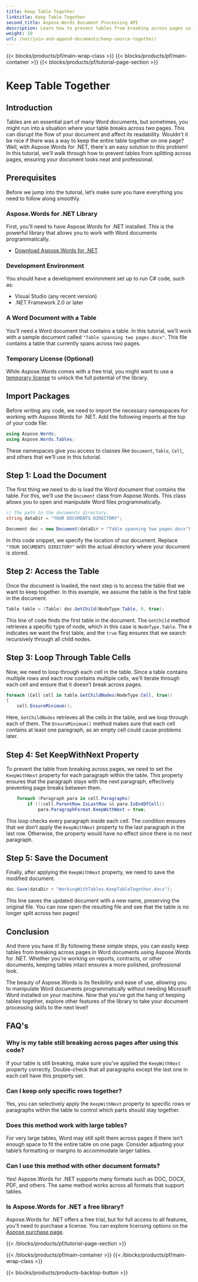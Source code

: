 ```yaml
---
title: Keep Table Together
linktitle: Keep Table Together
second_title: Aspose.Words Document Processing API
description: Learn how to prevent tables from breaking across pages using Aspose.Words for .NET with this step-by-step guide. Ensure neat, professional-looking Word documents
weight: 10
url: /net/join-and-append-documents/keep-source-together/
---
```


{{< blocks/products/pf/main-wrap-class >}}
{{< blocks/products/pf/main-container >}}
{{< blocks/products/pf/tutorial-page-section >}}

# Keep Table Together

## Introduction

Tables are an essential part of many Word documents, but sometimes, you might run into a situation where your table breaks across two pages. This can disrupt the flow of your document and affect its readability. Wouldn't it be nice if there was a way to keep the entire table together on one page? Well, with Aspose.Words for .NET, there's an easy solution to this problem! In this tutorial, we’ll walk through how to prevent tables from splitting across pages, ensuring your document looks neat and professional.

## Prerequisites

Before we jump into the tutorial, let’s make sure you have everything you need to follow along smoothly.

### Aspose.Words for .NET Library

First, you’ll need to have Aspose.Words for .NET installed. This is the powerful library that allows you to work with Word documents programmatically.

- [Download Aspose.Words for .NET](https://releases.aspose.com/words/net/)

### Development Environment

You should have a development environment set up to run C# code, such as:

- Visual Studio (any recent version)
- .NET Framework 2.0 or later

### A Word Document with a Table

You’ll need a Word document that contains a table. In this tutorial, we’ll work with a sample document called `"Table spanning two pages.docx"`. This file contains a table that currently spans across two pages.

### Temporary License (Optional)

While Aspose.Words comes with a free trial, you might want to use a [temporary license](https://purchase.aspose.com/temporary-license/) to unlock the full potential of the library.

## Import Packages

Before writing any code, we need to import the necessary namespaces for working with Aspose.Words for .NET. Add the following imports at the top of your code file:

```csharp
using Aspose.Words;
using Aspose.Words.Tables;
```

These namespaces give you access to classes like `Document`, `Table`, `Cell`, and others that we’ll use in this tutorial.

## Step 1: Load the Document

The first thing we need to do is load the Word document that contains the table. For this, we’ll use the `Document` class from Aspose.Words. This class allows you to open and manipulate Word files programmatically.

```csharp
// The path to the documents directory.
string dataDir = "YOUR DOCUMENTS DIRECTORY";

Document doc = new Document(dataDir + "Table spanning two pages.docx");
```

In this code snippet, we specify the location of our document. Replace `"YOUR DOCUMENTS DIRECTORY"` with the actual directory where your document is stored.

## Step 2: Access the Table

Once the document is loaded, the next step is to access the table that we want to keep together. In this example, we assume the table is the first table in the document.

```csharp
Table table = (Table) doc.GetChild(NodeType.Table, 0, true);
```

This line of code finds the first table in the document. The `GetChild` method retrieves a specific type of node, which in this case is `NodeType.Table`. The `0` indicates we want the first table, and the `true` flag ensures that we search recursively through all child nodes.

## Step 3: Loop Through Table Cells

Now, we need to loop through each cell in the table. Since a table contains multiple rows and each row contains multiple cells, we’ll iterate through each cell and ensure that it doesn’t break across pages.

```csharp
foreach (Cell cell in table.GetChildNodes(NodeType.Cell, true))
{
    cell.EnsureMinimum();
```

Here, `GetChildNodes` retrieves all the cells in the table, and we loop through each of them. The `EnsureMinimum()` method makes sure that each cell contains at least one paragraph, as an empty cell could cause problems later.

## Step 4: Set KeepWithNext Property

To prevent the table from breaking across pages, we need to set the `KeepWithNext` property for each paragraph within the table. This property ensures that the paragraph stays with the next paragraph, effectively preventing page breaks between them.

```csharp
    foreach (Paragraph para in cell.Paragraphs)
        if (!(cell.ParentRow.IsLastRow && para.IsEndOfCell))
            para.ParagraphFormat.KeepWithNext = true;
```

This loop checks every paragraph inside each cell. The condition ensures that we don’t apply the `KeepWithNext` property to the last paragraph in the last row. Otherwise, the property would have no effect since there is no next paragraph.

## Step 5: Save the Document

Finally, after applying the `KeepWithNext` property, we need to save the modified document.

```csharp
doc.Save(dataDir + "WorkingWithTables.KeepTableTogether.docx");
```

This line saves the updated document with a new name, preserving the original file. You can now open the resulting file and see that the table is no longer split across two pages!

## Conclusion

And there you have it! By following these simple steps, you can easily keep tables from breaking across pages in Word documents using Aspose.Words for .NET. Whether you’re working on reports, contracts, or other documents, keeping tables intact ensures a more polished, professional look.

The beauty of Aspose.Words is its flexibility and ease of use, allowing you to manipulate Word documents programmatically without needing Microsoft Word installed on your machine. Now that you've got the hang of keeping tables together, explore other features of the library to take your document processing skills to the next level!

## FAQ's

### Why is my table still breaking across pages after using this code?

If your table is still breaking, make sure you’ve applied the `KeepWithNext` property correctly. Double-check that all paragraphs except the last one in each cell have this property set.

### Can I keep only specific rows together?

Yes, you can selectively apply the `KeepWithNext` property to specific rows or paragraphs within the table to control which parts should stay together.

### Does this method work with large tables?

For very large tables, Word may still split them across pages if there isn’t enough space to fit the entire table on one page. Consider adjusting your table’s formatting or margins to accommodate larger tables.

### Can I use this method with other document formats?

Yes! Aspose.Words for .NET supports many formats such as DOC, DOCX, PDF, and others. The same method works across all formats that support tables.

### Is Aspose.Words for .NET a free library?

Aspose.Words for .NET offers a free trial, but for full access to all features, you'll need to purchase a license. You can explore licensing options on the [Aspose purchase page](https://purchase.aspose.com/buy).

{{< /blocks/products/pf/tutorial-page-section >}}

{{< /blocks/products/pf/main-container >}}
{{< /blocks/products/pf/main-wrap-class >}}

{{< blocks/products/products-backtop-button >}}
